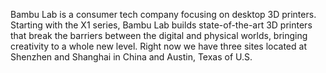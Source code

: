 Bambu Lab is a consumer tech company focusing on desktop 3D printers. Starting with the X1 series, Bambu Lab builds state-of-the-art 3D printers that break the barriers between the digital and physical worlds, bringing creativity to a whole new level. Right now we have three sites located at Shenzhen and Shanghai in China and Austin, Texas of U.S.
